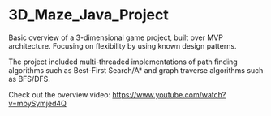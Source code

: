 # 3D_Maze_Java_Project
Basic overview of a 3-dimensional game project, built over MVP architecture. Focusing on flexibility by using known design patterns.

The project included multi-threaded implementations of path finding algorithms such as Best-First Search/A* and graph traverse algorithms such as BFS/DFS.

Check out the overview video: https://www.youtube.com/watch?v=mbySymjed4Q
